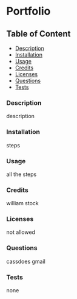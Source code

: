 # Portfolio

  ## Table of Content
  - [Description](#description)
  - [Installation](#installation)
  - [Usage](#usage)
  - [Credits](#credits)
  - [Licenses](#licenses)
  - [Questions](#questions)
  - [Tests](#tests)

  ### Description
  description

  ### Installation
  steps

  ### Usage
  all the steps

  ### Credits
  william
  stock

  ### Licenses
  not allowed

  ### Questions
  cassdoes
  gmail

  ### Tests
  none
